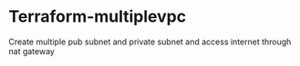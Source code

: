 # Terraform-multiplevpc
Create multiple pub subnet and private subnet and access internet through nat gateway
